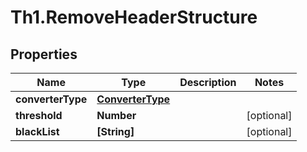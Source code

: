 # Th1.RemoveHeaderStructure

## Properties

Name | Type | Description | Notes
------------ | ------------- | ------------- | -------------
**converterType** | [**ConverterType**](ConverterType.md) |  | 
**threshold** | **Number** |  | [optional] 
**blackList** | **[String]** |  | [optional] 


